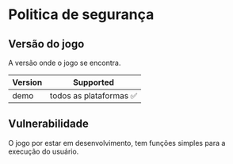 # Politica de segurança

## Versão do jogo

A versão onde o jogo se encontra.

| Version | Supported          |
| ------- | ------------------ |
| demo    | todos as plataformas ✅ |


## Vulnerabilidade

O jogo por estar em desenvolvimento, tem funções simples para a execução do usuário.
